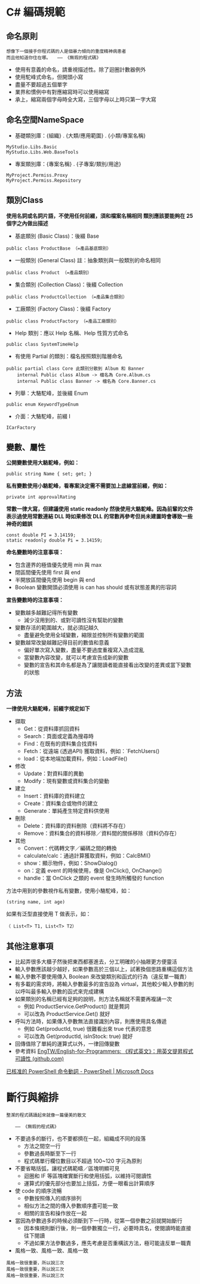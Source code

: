 # C# 編碼規範

## 命名原則
```
想像下一個接手你程式碼的人是個暴力傾向的重度精神病患者
而且他知道你住在哪。　　—— 《無瑕的程式碼》
```
- 使用有意義的命名，請重視描述性。除了迴圈計數器例外
- 使用駝峰式命名，但開頭小寫
- 盡量不要超過五個單字
- 業界和慣例中有對應縮寫時可以使用縮寫
- 承上，縮寫兩個字母時全大寫，三個字母以上時只第一字大寫

## 命名空間NameSpace

- 基礎類別庫：{組織} . {大類/應用範圍} . {小類/專案名稱}
```
MyStudio.Libs.Basic
MyStudio.Libs.Web.BaseTools
```
- 專案類別庫：{專案名稱} . {子專案/類別/用途}
```
MyProject.Permiss.Proxy
MyProject.Permiss.Repository
```

## 類別Class
**使用名詞或名詞片語，不使用任何前綴，須和檔案名稱相同 類別應該要能夠在 25 個字之內做出描述**

- 基底類別 (Basic Class)：後綴 Base
```
public class ProductBase （=產品基底類別）
```
- 一般類別 (General Class) 註：抽象類別與一般類別的命名相同
```
public class Product （=產品類別）
```
- 集合類別 (Collection Class)：後綴 Collection
```
public class ProductCollection （=產品集合類別）
```
- 工廠類別 (Factory Class)：後綴 Factory
```
public class ProductFactory （=產品工廠類別）
```
- Help 類別：應以 Help 名稱、Help 性質方式命名
```
public class SystemTimeHelp
```
- 有使用 Partial 的類別：檔名按照類別階層命名
```
public partial class Core 此類別分散到 Album 和 Banner
    internal Public class Album -> 檔名為 Core.Album.cs
    internal Public class Banner -> 檔名為 Core.Banner.cs
```    
- 列舉：大駱駝峰，並後綴 Enum
```
public enum KeywordTypeEnum
```
- 介面：大駱駝峰，前綴 I
```
ICarFactory
```

## 變數、屬性
**公開變數使用大駱駝峰，例如：**
```
public string Name { set; get; }
```
**私有變數使用小駱駝峰，看專案決定需不需要加上底線當前綴，例如：**
```
private int approvalRating
```
**常數一律大寫，但建議使用 static readonly 然後使用大駱駝峰。因為前輩的文件表示過使用常數連結 DLL 時如果修改 DLL 的常數再參考但尚未建置時會導致一些神奇的錯誤**
```
const double PI = 3.14159;
static readonly double Pi = 3.14159;
```

**命名變數時的注意事項：**
* 包含邊界的極值優先使用 min 與 max
* 閉區間優先使用 first 與 end
* 半開放區間優先使用 begin 與 end
* Boolean 變數開頭必須使用 is can has should 或有狀態差異的形容詞

**宣告變數時的注意事項：**
* 變數越多越難記得所有變數
    * 減少沒用到的、或對可讀性沒有幫助的變數
* 變數存活的範圍越大，就必須記越久
    * 盡量避免使用全域變數，縮限並控制所有變數的範圍
* 變數越常改變越難記得目前的數值和意義
    * 偏好單次寫入變數，盡量不要過度重複寫入造成混亂
    * 當變數內容改變，就可以考慮宣告成新的變數
    * 變數的宣告和其命名都是為了讓閱讀者能直接看出改變的差異或當下變數的狀態

## 方法
**一律使用大駱駝峰，前綴字規定如下**
* 擷取
    * Get：從資料庫抓回資料
    * Search：頁面或定義為搜尋時
    * Find：在既有的資料集合找資料
    * Fetch：從遠端 (透過API) 獲取資料，例如：`FetchUsers()
    * load：從本地端加載資料，例如：LoadFile()
* 修改
    * Update：對資料庫的異動
    * Modify：現有變數或資料集合的變動
* 建立
    * Insert：資料庫的資料建立
    * Create：資料集合或物件的建立
    * Generate：單純產生特定資料供使用
* 刪除
    * Delete：資料庫的資料刪除（資料將不存在）
    * Remove：資料集合的資料移除／資料間的關係移除（資料仍存在）
* 其他
    * Convert：代碼轉文字／編碼之間的轉換
    * calculate/calc：通過計算獲取資料，例如：CalcBMI()
    * show：顯示物件，例如：ShowDialog()
    * on：定義 event 的時候使用，像是 OnClick(), OnChange()
    * handle：當 OnClick 之類的 event 發生時所觸發的 function

方法中用到的參數視作私有變數，使用小駱駝峰，如：
```
(string name, int age)
```
如果有泛型直接使用 T 做表示，如：
```
（ List<T> T1, List<T> T2）
```

## 其他注意事項
* 比起弄很多大櫃子然後把東西都塞進去，分工明確的小抽屜更方便靈活
* 輸入參數應該越少越好，如果參數高於三個以上，試著換個思路重構這個方法
* 輸入參數不要使用傳入 Boolean 來改變類別和函式的行為（違反單一職責）
* 有多載的需求時，將輸入參數最多的宣告設為 virtual，其他較少輸入參數的則以呼叫最多輸入參數的函式來完成建構
* 如果類別的名稱已經有足夠的說明，則方法名稱就不需要再複誦一次
    * 例如 ProductService.GetProduct() 就是贅詞
    * 可以改為 ProductService.Get() 就好
* 呼叫方法時，如果傳入參數無法直接識別內容，則應使用具名傳遞
    * 例如 Get(productId, true) 很難看出來 true 代表的意思
    * 可以改為 Get(productId, isInStock: true) 就好
* 回傳值除了單純的運算式以外，一律回傳變數
* 參考資料
[EngTW/English-for-Programmers: 《程式英文》：用英文提昇程式可讀性 (github.com)](https://github.com/EngTW/English-for-Programmers)

[已核准的 PowerShell 命令動詞 - PowerShell | Microsoft Docs](https://docs.microsoft.com/zh-tw/powershell/scripting/developer/cmdlet/approved-verbs-for-windows-powershell-commands?view=powershell-7.2#common-verbs)

# 斷行與縮排
```
整潔的程式碼讀起來就像一篇優美的散文

　　—— 《無瑕的程式碼》
```

* 不要過多的斷行，也不要都擠在一起，組織成不同的段落
    * 方法之間空一行
    * 參數過長時斷至下一行
    * 程式碼單行欄位數目以不超過 100~120 字元為原則
* 不要省略括弧，讓程式碼範疇／區塊明顯可見
    * 迴圈和 IF 等區塊確實斷行和使用括弧，以維持可閱讀性
    * 運算式的優先部分也要加上括弧，方便一眼看出計算順序
* 使 code 的順序流暢
    * 參數按照傳入的順序排列
    * 相似方法之間的傳入參數順序盡可能一致
    * 相關的宣告和操作放在一起
* 當因為參數過多的時候必須斷到下一行時，從第一個參數之前就開始斷行
    * 因本條規則斷行後，則一個參數獨立一行，必要時具名，使閱讀時能直接往下閱讀
    * 不過如果方法參數過多，應先考慮是否重構該方法，極可能違反單一職責
* 風格一致、風格一致、風格一致
```
風格一致很重要，所以說三次
風格一致很重要，所以說三次
風格一致很重要，所以說三次
```


